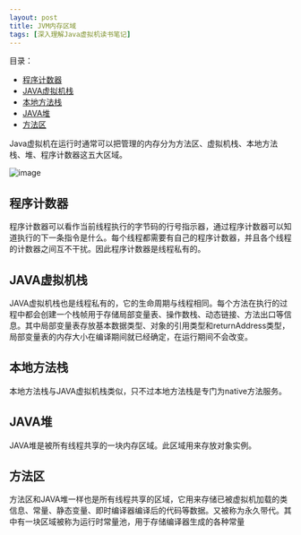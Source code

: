 ```yaml
---
layout: post
title: JVM内存区域
tags: [深入理解Java虚拟机读书笔记]
---
```


目录：

* [程序计数器](#程序计数器)
* [JAVA虚拟机栈](#java虚拟机栈)
* [本地方法栈](#本地方法栈)
* [JAVA堆](#java堆)
* [方法区](#方法区)

Java虚拟机在运行时通常可以把管理的内存分为方法区、虚拟机栈、本地方法栈、堆、程序计数器这五大区域。

![image](https://ruanwenjun.github.io/images/2018-06-19/jvmmemory.png)

## 程序计数器
程序计数器可以看作当前线程执行的字节码的行号指示器，通过程序计数器可以知道执行的下一条指令是什么。每个线程都需要有自己的程序计数器，并且各个线程的计数器之间互不干扰。因此程序计数器是线程私有的。

## JAVA虚拟机栈
JAVA虚拟机栈也是线程私有的，它的生命周期与线程相同。每个方法在执行的过程中都会创建一个栈帧用于存储局部变量表、操作数栈、动态链接、方法出口等信息。其中局部变量表存放基本数据类型、对象的引用类型和returnAddress类型，局部变量表的内存大小在编译期间就已经确定，在运行期间不会改变。

## 本地方法栈
本地方法栈与JAVA虚拟机栈类似，只不过本地方法栈是专门为native方法服务。

## JAVA堆
JAVA堆是被所有线程共享的一块内存区域。此区域用来存放对象实例。

## 方法区
方法区和JAVA堆一样也是所有线程共享的区域，它用来存储已被虚拟机加载的类信息、常量、静态变量、即时编译器编译后的代码等数据。又被称为永久带代。其中有一块区域被称为运行时常量池，用于存储编译器生成的各种常量
